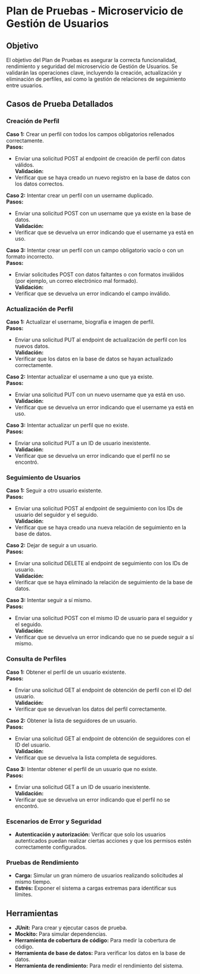 
# Plan de Pruebas - Microservicio de Gestión de Usuarios

## Objetivo
El objetivo del Plan de Pruebas es asegurar la correcta funcionalidad, rendimiento y seguridad del microservicio de Gestión de Usuarios. Se validarán las operaciones clave, incluyendo la creación, actualización y eliminación de perfiles, así como la gestión de relaciones de seguimiento entre usuarios.

## Casos de Prueba Detallados

### Creación de Perfil

**Caso 1:** Crear un perfil con todos los campos obligatorios rellenados correctamente.  
**Pasos:**  
- Enviar una solicitud POST al endpoint de creación de perfil con datos válidos.  
**Validación:**  
- Verificar que se haya creado un nuevo registro en la base de datos con los datos correctos.

**Caso 2:** Intentar crear un perfil con un username duplicado.  
**Pasos:**  
- Enviar una solicitud POST con un username que ya existe en la base de datos.  
**Validación:**  
- Verificar que se devuelva un error indicando que el username ya está en uso.

**Caso 3:** Intentar crear un perfil con un campo obligatorio vacío o con un formato incorrecto.  
**Pasos:**  
- Enviar solicitudes POST con datos faltantes o con formatos inválidos (por ejemplo, un correo electrónico mal formado).  
**Validación:**  
- Verificar que se devuelva un error indicando el campo inválido.

### Actualización de Perfil

**Caso 1:** Actualizar el username, biografía e imagen de perfil.  
**Pasos:**  
- Enviar una solicitud PUT al endpoint de actualización de perfil con los nuevos datos.  
**Validación:**  
- Verificar que los datos en la base de datos se hayan actualizado correctamente.

**Caso 2:** Intentar actualizar el username a uno que ya existe.  
**Pasos:**  
- Enviar una solicitud PUT con un nuevo username que ya está en uso.  
**Validación:**  
- Verificar que se devuelva un error indicando que el username ya está en uso.

**Caso 3:** Intentar actualizar un perfil que no existe.  
**Pasos:**  
- Enviar una solicitud PUT a un ID de usuario inexistente.  
**Validación:**  
- Verificar que se devuelva un error indicando que el perfil no se encontró.

### Seguimiento de Usuarios

**Caso 1:** Seguir a otro usuario existente.  
**Pasos:**  
- Enviar una solicitud POST al endpoint de seguimiento con los IDs de usuario del seguidor y el seguido.  
**Validación:**  
- Verificar que se haya creado una nueva relación de seguimiento en la base de datos.

**Caso 2:** Dejar de seguir a un usuario.  
**Pasos:**  
- Enviar una solicitud DELETE al endpoint de seguimiento con los IDs de usuario.  
**Validación:**  
- Verificar que se haya eliminado la relación de seguimiento de la base de datos.

**Caso 3:** Intentar seguir a sí mismo.  
**Pasos:**  
- Enviar una solicitud POST con el mismo ID de usuario para el seguidor y el seguido.  
**Validación:**  
- Verificar que se devuelva un error indicando que no se puede seguir a sí mismo.

### Consulta de Perfiles

**Caso 1:** Obtener el perfil de un usuario existente.  
**Pasos:**  
- Enviar una solicitud GET al endpoint de obtención de perfil con el ID del usuario.  
**Validación:**  
- Verificar que se devuelvan los datos del perfil correctamente.

**Caso 2:** Obtener la lista de seguidores de un usuario.  
**Pasos:**  
- Enviar una solicitud GET al endpoint de obtención de seguidores con el ID del usuario.  
**Validación:**  
- Verificar que se devuelva la lista completa de seguidores.

**Caso 3:** Intentar obtener el perfil de un usuario que no existe.  
**Pasos:**  
- Enviar una solicitud GET a un ID de usuario inexistente.  
**Validación:**  
- Verificar que se devuelva un error indicando que el perfil no se encontró.

### Escenarios de Error y Seguridad

- **Autenticación y autorización:** Verificar que solo los usuarios autenticados puedan realizar ciertas acciones y que los permisos estén correctamente configurados.

### Pruebas de Rendimiento

- **Carga:** Simular un gran número de usuarios realizando solicitudes al mismo tiempo.
- **Estrés:** Exponer el sistema a cargas extremas para identificar sus límites.

## Herramientas

- **JUnit:** Para crear y ejecutar casos de prueba.
- **Mockito:** Para simular dependencias.
- **Herramienta de cobertura de código:** Para medir la cobertura de código.
- **Herramienta de base de datos:** Para verificar los datos en la base de datos.
- **Herramienta de rendimiento:** Para medir el rendimiento del sistema.

